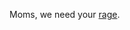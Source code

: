 Moms, we need your <a href="https://www.nytimes.com/2020/08/17/us/politics/democrats-women-voters-anger.html">rage</a>. 
